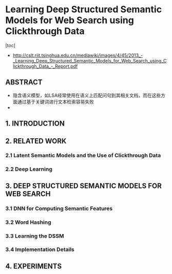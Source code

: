 # Learning Deep Structured Semantic Models for Web Search using Clickthrough Data
[toc]

- http://cslt.riit.tsinghua.edu.cn/mediawiki/images/4/45/2013_-_Learning_Deep_Structured_Semantic_Models_for_Web_Search_using_Clickthrough_Data_-_Report.pdf

## ABSTRACT
- 隐含语义模型，如LSA经常使用在语义上匹配问句到其相关文档，而在这些方面通过基于关键词进行文本检索容易失败
- 

## 1. INTRODUCTION 

## 2. RELATED WORK

### 2.1 Latent Semantic Models and the Use of Clickthrough Data

### 2.2 Deep Learning 

## 3. DEEP STRUCTURED SEMANTIC MODELS FOR WEB SEARCH

### 3.1 DNN for Computing Semantic Features

### 3.2 Word Hashing

### 3.3 Learning the DSSM

### 3.4 Implementation Details

## 4. EXPERIMENTS
